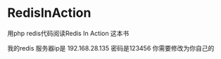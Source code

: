 # RedisInAction
用php redis代码阅读Redis In Action 这本书

我的redis 服务器ip是 192.168.28.135 密码是123456 你需要修改为你自己的


